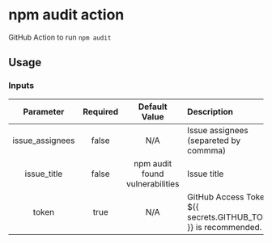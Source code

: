 # npm audit action

GitHub Action to run `npm audit`

## Usage

### Inputs

|Parameter|Required|Default Value|Description|
|:--:|:--:|:--:|:--|
|issue_assignees|false|N/A|Issue assignees (separeted by commma)|
|issue_title|false|npm audit found vulnerabilities|Issue title|
|token|true|N/A|GitHub Access Token.<br>${{ secrets.GITHUB_TOKEN }} is recommended.|

